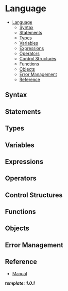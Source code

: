 # Language

- [Language](#language)
  - [Syntax](#syntax)
  - [Statements](#statements)
  - [Types](#types)
  - [Variables](#variables)
  - [Expressions](#expressions)
  - [Operators](#operators)
  - [Control Structures](#control-structures)
  - [Functions](#functions)
  - [Objects](#objects)
  - [Error Management](#error-management)
  - [Reference](#reference)

## Syntax

## Statements

## Types

## Variables

## Expressions

## Operators

## Control Structures

## Functions

## Objects

## Error Management

## Reference

- [Manual]()

**_template: 1.0.1_**
